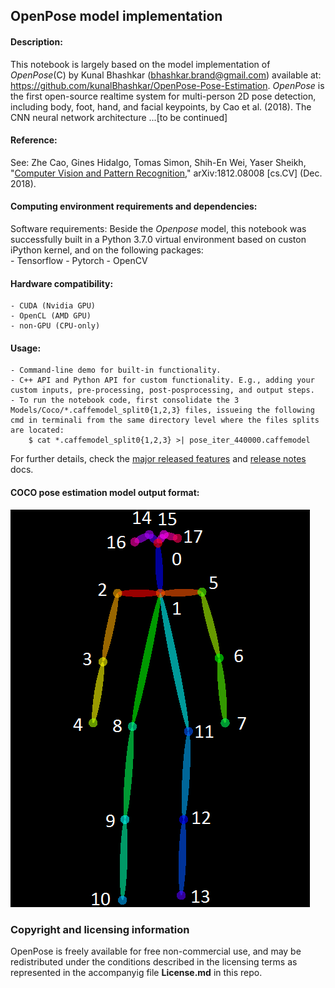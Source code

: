 ## OpenPose model implementation

#### Description:

This notebook is largely based on the model implementation of _OpenPose_(C) by Kunal Bhashkar (<bhashkar.brand@gmail.com>) available at: https://github.com/kunalBhashkar/OpenPose-Pose-Estimation. _OpenPose_ is the first open-source realtime system for multi-person 2D pose detection, including body, foot, hand, and facial keypoints, by Cao et al. (2018). The CNN neural network architecture ...[to be continued]

#### Reference:
See: Zhe Cao, Gines Hidalgo, Tomas Simon, Shih-En Wei, Yaser Sheikh, "[Computer Vision and Pattern Recognition](https://arxiv.org/abs/1812.08008)," arXiv:1812.08008 [cs.CV] (Dec. 2018).

#### Computing environment requirements and dependencies:
Software requirements: Beside the _Openpose_ model, this notebook was successfully built in a Python 3.7.0 virtual environment based on custon iPython kernel, and on the following  packages:<BR>
    - Tensorflow
    - Pytorch
    - OpenCV

#### Hardware compatibility:
    - CUDA (Nvidia GPU)
    - OpenCL (AMD GPU)
    - non-GPU (CPU-only)

#### Usage:
    - Command-line demo for built-in functionality.
    - C++ API and Python API for custom functionality. E.g., adding your custom inputs, pre-processing, post-posprocessing, and output steps.
    - To run the notebook code, first consolidate the 3 Models/Coco/*.caffemodel_split0{1,2,3} files, issueing the following cmd in terminali from the same directory level where the files splits are located:
        $ cat *.caffemodel_split0{1,2,3} >| pose_iter_440000.caffemodel
For further details, check the [major released features](https://github.com/CMU-Perceptual-Computing-Lab/openpose/blob/master/doc/07_major_released_features.md) and [release notes](https://github.com/CMU-Perceptual-Computing-Lab/openpose/blob/master/doc/08_release_notes.md) docs.

#### COCO pose estimation model output format:
![COCO pose estimation model output format](coco_pose-estimate-model-ouput-format.png)


### Copyright and licensing information
OpenPose is freely available for free non-commercial use, and may be redistributed under the conditions described in the licensing terms as represented in the accompanyig file **License.md** in this repo.
